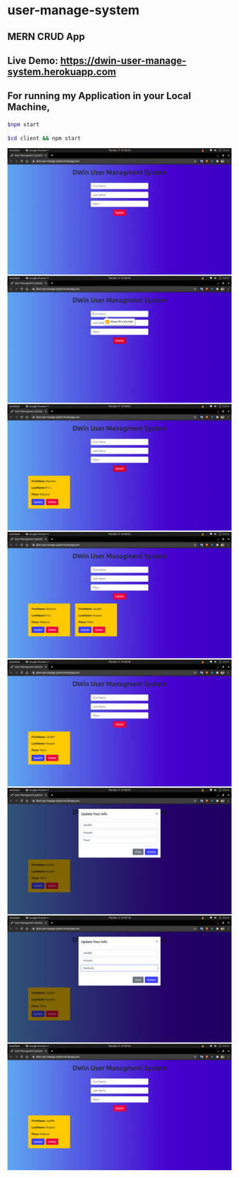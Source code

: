 # user-manage-system
## MERN CRUD App
## Live Demo: https://dwin-user-manage-system.herokuapp.com
## For running my Application in your Local Machine,

```bash
$npm start
```
```bash
$cd client && npm start
```

<img src="demo_images/0.png">

<img src="demo_images/1.png">

<img src="demo_images/2.png">

<img src="demo_images/3.png">

<img src="demo_images/4.png">

<img src="demo_images/5.png">

<img src="demo_images/6.png">

<img src="demo_images/7.png">
